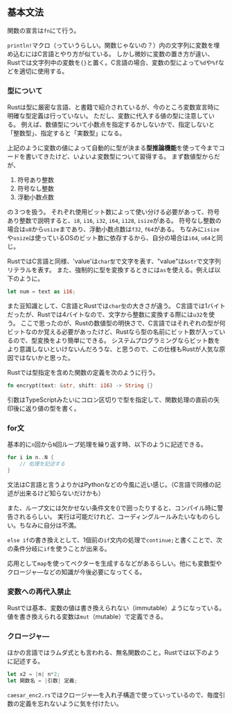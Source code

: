 ## 基本文法

関数の宣言は`fn`にて行う。

`println!`マクロ（っていうらしい。関数じゃないの？）内の文字列に変数を埋め込むにはC言語とやり方が似ている。
しかし微妙に変数の置き方が違い、Rustでは文字列中の変数を`{}`と置く。C言語の場合、変数の型によって`%d`や`%f`などを適切に使用する。

### 型について
Rustは型に厳密な言語、と書籍で紹介されているが、今のところ変数宣言時に明確な型定義は行っていない。
ただし、変数に代入する値の型に注意している。
例えば、数値型について小数点を指定するかしないかで、指定しないと「整数型」、指定すると「実数型」になる。

上記のように変数の値によって自動的に型が決まる**型推論機能**を使って今までコードを書いてきたけど、いよいよ変数型について習得する。
まず数値型からだが、
1. 符号あり整数
2. 符号なし整数
3. 浮動小数点数

の３つを扱う。
それぞれ使用ビット数によって使い分ける必要があって、符号あり整数で説明すると、`i8`, `i16`, `i32`, `i64`, `i128`, `isize`がある。
符号なし整数の場合は`u8`から`usize`まであり、浮動小数点数は`f32`, `f64`がある。
ちなみに`isize`や`usize`は使っているOSのビット数に依存するから、自分の場合は`i64`, `u64`と同じ。

RustではC言語と同様、'value'は`char型`で文字を表す、"value"は`&str`で文字列リテラルを表す。
また、強制的に型を変換するときには`as`を使える。例えば以下のように。
```rust
let num = text as i16;
```

また豆知識として、C言語とRustでは`char型`の大きさが違う。
C言語では1バイトだったが、Rustでは4バイトなので、文字から整数に変換する際には`u32`を使う。
ここで思ったのが、Rustの数値型の明快さで、C言語ではそれぞれの型が何ビットなのか覚える必要があったけど、Rustなら型の名前にビット数が入っているので、型変換をより簡単にできる。
システムプログラミングならビット数をより意識しないといけないんだろうな、と思うので、この仕様もRustが人気な原因ではないかと思った。

Rustでは型指定を含めた関数の定義を次のように行う。
```rust
fn encrypt(text: &str, shift: i16) -> String {}
```

引数はTypeScriptみたいにコロン区切りで型を指定して、関数処理の直前の矢印後に返り値の型を書く。

### for文
基本的に`n`回から`N`回ループ処理を繰り返す時、以下のように記述できる。
```rust
for i in n..N {
    // 処理を記述する
}
```

文法はC言語と言うよりかはPythonなどの今風に近い感じ。（C言語で同様の記述が出来るけど知らないだけかも）

また、ループ文には欠かせない条件文を()で囲ったりすると、コンパイル時に警告されるらしい。
実行は可能だけれど、コーディングルールみたいなものらしい。ちなみに自分は不満。

`else if`の書き換えとして、1個前の`if`文内の処理で`continue;`と書くことで、次の条件分岐に`if`を使うことが出来る。

応用として`map`を使ってベクターを生成するなどがあるらしい。他にも変数型やクロージャ―などの知識が今後必要になってくる。

### 変数への再代入禁止
Rustでは基本、変数の値は書き換えられない（immutable）ようになっている。
値を書き換えられる変数は`mut`（mutable）で定義できる。

### クロージャ―
ほかの言語ではラムダ式とも言われる、無名関数のこと。Rustでは以下のように記述する。
```rust
let x2 = |n| n*2; 
let 関数名 = |引数| 定義;
```

`caesar_enc2.rs`ではクロージャ―を入れ子構造で使っていっているので、毎度引数の定義を忘れないように気を付けたい。
